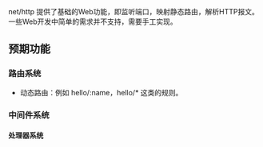 net/http 提供了基础的Web功能，即监听端口，映射静态路由，解析HTTP报文。一些Web开发中简单的需求并不支持，需要手工实现。

## 预期功能

### 路由系统

- 动态路由：例如 hello/:name，hello/* 这类的规则。


### 中间件系统


#### 处理器系统

